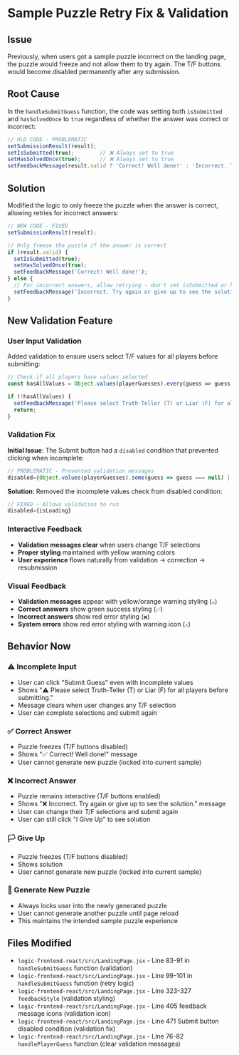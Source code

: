 # Sample Puzzle Retry Fix & Validation

## Issue
Previously, when users got a sample puzzle incorrect on the landing page, the puzzle would freeze and not allow them to try again. The T/F buttons would become disabled permanently after any submission.

## Root Cause
In the `handleSubmitGuess` function, the code was setting both `isSubmitted` and `hasSolvedOnce` to `true` regardless of whether the answer was correct or incorrect:

```javascript
// OLD CODE - PROBLEMATIC
setSubmissionResult(result);
setIsSubmitted(true);        // ❌ Always set to true
setHasSolvedOnce(true);      // ❌ Always set to true  
setFeedbackMessage(result.valid ? 'Correct! Well done!' : 'Incorrect. Try again or give up to see the solution.');
```

## Solution
Modified the logic to only freeze the puzzle when the answer is correct, allowing retries for incorrect answers:

```javascript
// NEW CODE - FIXED
setSubmissionResult(result);

// Only freeze the puzzle if the answer is correct
if (result.valid) {
  setIsSubmitted(true);
  setHasSolvedOnce(true);
  setFeedbackMessage('Correct! Well done!');
} else {
  // For incorrect answers, allow retrying - don't set isSubmitted or hasSolvedOnce
  setFeedbackMessage('Incorrect. Try again or give up to see the solution.');
}
```

## New Validation Feature

### User Input Validation
Added validation to ensure users select T/F values for all players before submitting:

```javascript
// Check if all players have values selected
const hasAllValues = Object.values(playerGuesses).every(guess => guess !== null);

if (!hasAllValues) {
  setFeedbackMessage('Please select Truth-Teller (T) or Liar (F) for all players before submitting.');
  return;
}
```

### Validation Fix
**Initial Issue**: The Submit button had a `disabled` condition that prevented clicking when incomplete:
```javascript
// PROBLEMATIC - Prevented validation messages
disabled={Object.values(playerGuesses).some(guess => guess === null) || isLoading}
```

**Solution**: Removed the incomplete values check from disabled condition:
```javascript
// FIXED - Allows validation to run
disabled={isLoading}
```

### Interactive Feedback
- **Validation messages clear** when users change T/F selections
- **Proper styling** maintained with yellow warning colors  
- **User experience** flows naturally from validation → correction → resubmission

### Visual Feedback
- **Validation messages** appear with yellow/orange warning styling (`⚠️`)
- **Correct answers** show green success styling (`✅`)  
- **Incorrect answers** show red error styling (`❌`)
- **System errors** show red error styling with warning icon (`⚠️`)

## Behavior Now

### ⚠️ Incomplete Input
- User can click "Submit Guess" even with incomplete values
- Shows "⚠️ Please select Truth-Teller (T) or Liar (F) for all players before submitting."
- Message clears when user changes any T/F selection
- User can complete selections and submit again

### ✅ Correct Answer
- Puzzle freezes (T/F buttons disabled)
- Shows "✅ Correct! Well done!" message
- User cannot generate new puzzle (locked into current sample)

### ❌ Incorrect Answer  
- Puzzle remains interactive (T/F buttons enabled)
- Shows "❌ Incorrect. Try again or give up to see the solution." message
- User can change their T/F selections and submit again
- User can still click "I Give Up" to see solution

### 🏳️ Give Up
- Puzzle freezes (T/F buttons disabled) 
- Shows solution
- User cannot generate new puzzle (locked into current sample)

### 🎲 Generate New Puzzle
- Always locks user into the newly generated puzzle
- User cannot generate another puzzle until page reload
- This maintains the intended sample puzzle experience

## Files Modified
- `logic-frontend-react/src/LandingPage.jsx` - Line 83-91 in `handleSubmitGuess` function (validation)
- `logic-frontend-react/src/LandingPage.jsx` - Line 99-101 in `handleSubmitGuess` function (retry logic)
- `logic-frontend-react/src/LandingPage.jsx` - Line 323-327 `feedbackStyle` (validation styling)
- `logic-frontend-react/src/LandingPage.jsx` - Line 405 feedback message icons (validation icon)
- `logic-frontend-react/src/LandingPage.jsx` - Line 471 Submit button disabled condition (validation fix)
- `logic-frontend-react/src/LandingPage.jsx` - Line 76-82 `handlePlayerGuess` function (clear validation messages) 